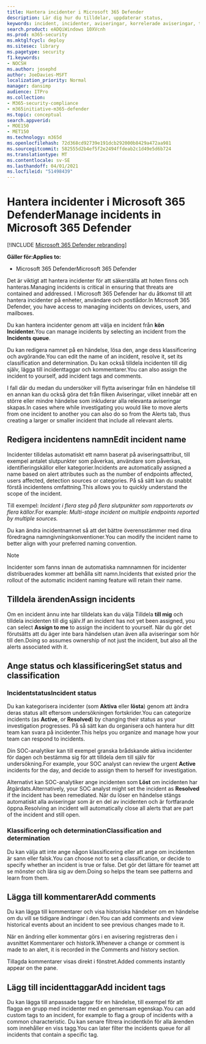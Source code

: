 ```yaml
---
title: Hantera incidenter i Microsoft 365 Defender
description: Lär dig hur du tilldelar, uppdaterar status,
keywords: incident, incidenter, aviseringar, korrelerade aviseringar, tilldela, uppdatera, status, hantera, klassificering, microsoft, 365, m365
search.product: eADQiWindows 10XVcnh
ms.prod: m365-security
ms.mktglfcycl: deploy
ms.sitesec: library
ms.pagetype: security
f1.keywords:
- NOCSH
ms.author: josephd
author: JoeDavies-MSFT
localization_priority: Normal
manager: dansimp
audience: ITPro
ms.collection:
- M365-security-compliance
- m365initiative-m365-defender
ms.topic: conceptual
search.appverid:
- MOE150
- MET150
ms.technology: m365d
ms.openlocfilehash: 72d368cd92739e191dcb292000b8429a472aa981
ms.sourcegitcommit: 582555d2b4ef5f2e2494ffdeab2c1d49e5d6b724
ms.translationtype: MT
ms.contentlocale: sv-SE
ms.lasthandoff: 04/01/2021
ms.locfileid: "51498439"
---
```

# <a name="manage-incidents-in-microsoft-365-defender"></a><span data-ttu-id="c84ce-104">Hantera incidenter i Microsoft 365 Defender</span><span class="sxs-lookup"><span data-stu-id="c84ce-104">Manage incidents in Microsoft 365 Defender</span></span>

[!INCLUDE [Microsoft 365 Defender rebranding](../includes/microsoft-defender.md)]


<span data-ttu-id="c84ce-105">**Gäller för:**</span><span class="sxs-lookup"><span data-stu-id="c84ce-105">**Applies to:**</span></span>
- <span data-ttu-id="c84ce-106">Microsoft 365 Defender</span><span class="sxs-lookup"><span data-stu-id="c84ce-106">Microsoft 365 Defender</span></span>



<span data-ttu-id="c84ce-107">Det är viktigt att hantera incidenter för att säkerställa att hoten finns och hanteras.</span><span class="sxs-lookup"><span data-stu-id="c84ce-107">Managing incidents is critical in ensuring that threats are contained and addressed.</span></span> <span data-ttu-id="c84ce-108">I Microsoft 365 Defender har du åtkomst till att hantera incidenter på enheter, användare och postlådor.</span><span class="sxs-lookup"><span data-stu-id="c84ce-108">In Microsoft 365 Defender, you have access to managing incidents on devices, users, and mailboxes.</span></span> 


<span data-ttu-id="c84ce-109">Du kan hantera incidenter genom att välja en incident från **kön Incidenter.**</span><span class="sxs-lookup"><span data-stu-id="c84ce-109">You can manage incidents by selecting an incident from the **Incidents queue**.</span></span> 

<span data-ttu-id="c84ce-110">Du kan redigera namnet på en händelse, lösa den, ange dess klassificering och avgörande.</span><span class="sxs-lookup"><span data-stu-id="c84ce-110">You can edit the name of an incident, resolve it, set its classification and determination.</span></span> <span data-ttu-id="c84ce-111">Du kan också tilldela incidenten till dig själv, lägga till incidenttaggar och kommentarer.</span><span class="sxs-lookup"><span data-stu-id="c84ce-111">You can also assign the incident to yourself, add incident tags and comments.</span></span>

<span data-ttu-id="c84ce-112">I fall där du medan du undersöker vill flytta aviseringar från en händelse till en annan kan du också göra det från fliken Aviseringar, vilket innebär att en större eller mindre händelse som inkluderar alla relevanta aviseringar skapas.</span><span class="sxs-lookup"><span data-stu-id="c84ce-112">In cases where while investigating you would like to move alerts from one incident to another you can also do so from the Alerts tab, thus creating a larger or smaller incident that include all relevant alerts.</span></span>

## <a name="edit-incident-name"></a><span data-ttu-id="c84ce-113">Redigera incidentens namn</span><span class="sxs-lookup"><span data-stu-id="c84ce-113">Edit incident name</span></span>
<span data-ttu-id="c84ce-114">Incidenter tilldelas automatiskt ett namn baserat på aviseringsattribut, till exempel antalet slutpunkter som påverkas, användare som påverkas, identifieringskällor eller kategorier.</span><span class="sxs-lookup"><span data-stu-id="c84ce-114">Incidents are automatically assigned a name based on alert attributes such as the number of endpoints affected, users affected, detection sources or categories.</span></span> <span data-ttu-id="c84ce-115">På så sätt kan du snabbt förstå incidentens omfattning.</span><span class="sxs-lookup"><span data-stu-id="c84ce-115">This allows you to quickly understand the scope of the incident.</span></span>

<span data-ttu-id="c84ce-116">Till exempel: *Incident i flera steg på flera slutpunkter som rapporterats av flera källor.*</span><span class="sxs-lookup"><span data-stu-id="c84ce-116">For example: *Multi-stage incident on multiple endpoints reported by multiple sources.*</span></span>

<span data-ttu-id="c84ce-117">Du kan ändra incidentnamnet så att det bättre överensstämmer med dina föredragna namngivningskonventioner.</span><span class="sxs-lookup"><span data-stu-id="c84ce-117">You can modify the incident name to better align with your preferred naming convention.</span></span>

> [!NOTE]
> <span data-ttu-id="c84ce-118">Incidenter som fanns innan de automatiska namnnamnen för incidenter distribuerades kommer att behålla sitt namn.</span><span class="sxs-lookup"><span data-stu-id="c84ce-118">Incidents that existed prior the rollout of the automatic incident naming feature will retain their name.</span></span>



## <a name="assign-incidents"></a><span data-ttu-id="c84ce-119">Tilldela ärenden</span><span class="sxs-lookup"><span data-stu-id="c84ce-119">Assign incidents</span></span>
<span data-ttu-id="c84ce-120">Om en incident ännu inte har tilldelats kan du välja Tilldela **till mig** och tilldela incidenten till dig själv.</span><span class="sxs-lookup"><span data-stu-id="c84ce-120">If an incident has not yet been assigned, you can select **Assign to me** to assign the incident to yourself.</span></span> <span data-ttu-id="c84ce-121">När du gör det förutsätts att du äger inte bara händelsen utan även alla aviseringar som hör till den.</span><span class="sxs-lookup"><span data-stu-id="c84ce-121">Doing so assumes ownership of not just the incident, but also all the alerts associated with it.</span></span>

## <a name="set-status-and-classification"></a><span data-ttu-id="c84ce-122">Ange status och klassificering</span><span class="sxs-lookup"><span data-stu-id="c84ce-122">Set status and classification</span></span>
### <a name="incident-status"></a><span data-ttu-id="c84ce-123">Incidentstatus</span><span class="sxs-lookup"><span data-stu-id="c84ce-123">Incident status</span></span>
<span data-ttu-id="c84ce-124">Du kan kategorisera incidenter (som **Aktiva** eller **lösta**) genom att ändra deras status allt eftersom undersökningen fortskrider.</span><span class="sxs-lookup"><span data-stu-id="c84ce-124">You can categorize incidents (as **Active**, or **Resolved**) by changing their status as your investigation progresses.</span></span> <span data-ttu-id="c84ce-125">På så sätt kan du organisera och hantera hur ditt team kan svara på incidenter.</span><span class="sxs-lookup"><span data-stu-id="c84ce-125">This helps you organize and manage how your team can respond to incidents.</span></span>

<span data-ttu-id="c84ce-126">Din SOC-analytiker kan till  exempel granska brådskande aktiva incidenter för dagen och bestämma sig för att tilldela dem till själv för undersökning.</span><span class="sxs-lookup"><span data-stu-id="c84ce-126">For example, your SOC analyst can review the urgent **Active** incidents for the day, and decide to assign them to herself for investigation.</span></span>

<span data-ttu-id="c84ce-127">Alternativt kan SOC-analytiker ange incidenten som **Löst** om incidenten har åtgärdats.</span><span class="sxs-lookup"><span data-stu-id="c84ce-127">Alternatively, your SOC analyst might set the incident as **Resolved** if the incident has been remediated.</span></span> <span data-ttu-id="c84ce-128">När du löser en händelse stängs automatiskt alla aviseringar som är en del av incidenten och är fortfarande öppna.</span><span class="sxs-lookup"><span data-stu-id="c84ce-128">Resolving an incident will automatically close all alerts that are part of the incident and still open.</span></span> 

### <a name="classification-and-determination"></a><span data-ttu-id="c84ce-129">Klassificering och determination</span><span class="sxs-lookup"><span data-stu-id="c84ce-129">Classification and determination</span></span>
<span data-ttu-id="c84ce-130">Du kan välja att inte ange någon klassificering eller att ange om incidenten är sann eller falsk.</span><span class="sxs-lookup"><span data-stu-id="c84ce-130">You can choose not to set a classification, or decide to specify whether an incident is true or false.</span></span> <span data-ttu-id="c84ce-131">Det gör det lättare för teamet att se mönster och lära sig av dem.</span><span class="sxs-lookup"><span data-stu-id="c84ce-131">Doing so helps the team see patterns and learn from them.</span></span> 

## <a name="add-comments"></a><span data-ttu-id="c84ce-132">Lägga till kommentarer</span><span class="sxs-lookup"><span data-stu-id="c84ce-132">Add comments</span></span>
<span data-ttu-id="c84ce-133">Du kan lägga till kommentarer och visa historiska händelser om en händelse om du vill se tidigare ändringar i den.</span><span class="sxs-lookup"><span data-stu-id="c84ce-133">You can add comments and view historical events about an incident to see previous changes made to it.</span></span>

<span data-ttu-id="c84ce-134">När en ändring eller kommentar görs i en avisering registreras den i avsnittet Kommentarer och historik.</span><span class="sxs-lookup"><span data-stu-id="c84ce-134">Whenever a change or comment is made to an alert, it is recorded in the Comments and history section.</span></span>

<span data-ttu-id="c84ce-135">Tillagda kommentarer visas direkt i fönstret.</span><span class="sxs-lookup"><span data-stu-id="c84ce-135">Added comments instantly appear on the pane.</span></span>

## <a name="add-incident-tags"></a><span data-ttu-id="c84ce-136">Lägg till incidenttaggar</span><span class="sxs-lookup"><span data-stu-id="c84ce-136">Add incident tags</span></span>
<span data-ttu-id="c84ce-137">Du kan lägga till anpassade taggar för en händelse, till exempel för att flagga en grupp med incidenter med en gemensam egenskap.</span><span class="sxs-lookup"><span data-stu-id="c84ce-137">You can add custom tags to an incident, for example to flag a group of incidents with a common characteristic.</span></span> <span data-ttu-id="c84ce-138">Du kan senare filtrera incidentkön för alla ärenden som innehåller en viss tagg.</span><span class="sxs-lookup"><span data-stu-id="c84ce-138">You can later filter the incidents queue for all incidents that contain a specific tag.</span></span>
